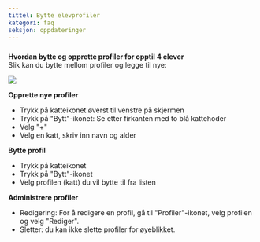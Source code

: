 ```yaml
---
tittel: Bytte elevprofiler
kategori: faq
seksjon: oppdateringer
---
```

### 


**Hvordan bytte og opprette profiler for opptil 4 elever**  
Slik kan du bytte mellom profiler og legge til nye:



![](https://help.Studycat.com/hc/article_attachments/32456628954137)



**Opprette nye profiler**


* Trykk på katteikonet øverst til venstre på skjermen
* Trykk på "Bytt"-ikonet: Se etter firkanten med to blå kattehoder
* Velg "\+"
* Velg en katt, skriv inn navn og alder


**Bytte profil**


* Trykk på katteikonet
* Trykk på "Bytt"-ikonet
* Velg profilen (katt) du vil bytte til fra listen


**Administrere profiler**


* Redigering: For å redigere en profil, gå til "Profiler"-ikonet, velg profilen og velg "Rediger".
* Sletter: du kan ikke slette profiler for øyeblikket.